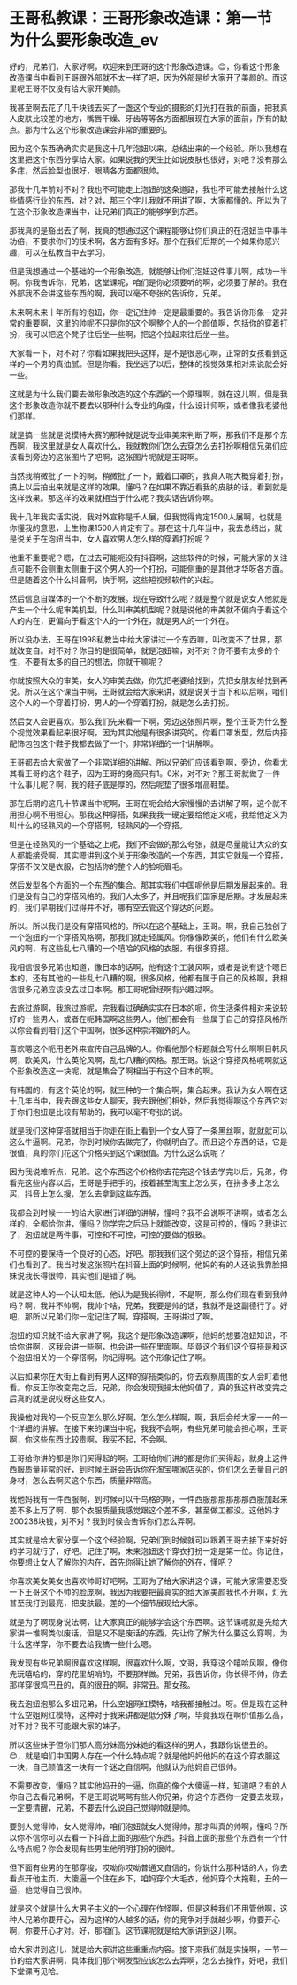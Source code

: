 # 王哥私教课：王哥形象改造课：第一节 为什么要形象改造_ev

好的，兄弟们，大家好啊，欢迎来到王哥的这个形象改造课。😊，你看这个形象改造课当中看到王哥跟外部就不太一样了吧，因为外部是给大家开了美颜的。而这里呢王哥不仅没有给大家开美颜。

我甚至啊去花了几千块钱去买了一盏这个专业的摄影的灯光打在我的前面，把我真人皮肤比较差的地方，嘴唇干燥、牙齿等等各方面都展现在大家的面前，所有的缺点。那为什么这个形象改造课会非常的重要的。

因为这个东西确确实实是我这十几年泡妞以来，总结出来的一个经验。所以我想在这里把这个东西分享给大家。如果说我的天生比如说皮肤也很好，对吧？没有那么多痣，然后脸型也很好，眼睛各方面都很帅。

那我十几年前对不对？我也不可能走上泡妞的这条道路，我也不可能去接触什么这些情感行业的东西，对？对，那三个字儿我就不用讲了啊，大家都懂的。所以为了在这个形象改造课当中，让兄弟们真正的能够学到东西。

那我真的是豁出去了啊，我真的想通过这个课程能够让你们真正的在泡妞当中事半功倍，不要求你们的技术啊，各方面有多好。那个在我们后期的一个如果你感兴趣，可以在私教当中去学习。

但是我想通过一个基础的一个形象改造，就能够让你们泡妞这件事儿啊，成功一半啊。你我告诉你，兄弟，这堂课呢，咱们是你必须要听的啊，必须要了解的。我在外部我不会讲这些东西的啊，我可以毫不夸张的告诉你，兄弟。

未来啊未来十年所有的泡妞，你一定记住帅一定是最重要的。我告诉你形象一定非常的重要啊，这里的帅呢不只是你的这个啊整个人的一个颜值啊，包括你的穿着打扮，我可以把这个凳子往后坐一些啊，把这个拉起来往后坐一些。

大家看一下，对不对？你看如果我把头这样，是不是很恶心啊，正常的女孩看到这样的一个男的真油腻。但是你看。我坐远了以后，整体的视觉效果相对来说就会好一些。

这就是为什么我们要去做形象改造的这个东西的一个原理啊，就在这儿啊，但是我这个形象改造你就不要去以那种什么专业的角度，什么设计师啊，或者像我老婆他们那样。

就是搞一些就是说模特大赛的那种就是说专业审美来判断了啊，那我们不是那个东西啊，我这里就是女人喜欢什么，我就教你们怎么去穿怎么去打扮啊相信兄弟们应该看到旁边的这张图片了吧啊，这张图片呢就是王哥啊。

当然我稍微批了一下的啊，稍微批了一下，戴着口罩的，我真人呢大概穿着打扮，搞上以后拍出来就是这样的效果，懂吗？在如果不靠近看我的皮肤的话，看到就是这样效果。那这样的效果就相当于什么呢？我实话告诉你啊。

我十几年我实话实说，我对外宣称是千人展，但我觉得肯定1500人展啊，也就是你懂我的意思，上生物课1500人肯定有了。那在这十几年当中，我去总结出，就是说关于在泡妞当中，女人喜欢男人怎么样的穿着打扮呢？

他重不重要呢？嗯，在过去可能呃没有抖音啊，这些软件的时候，可能大家的关注点可能不会侧重太侧重于这个男人的一个打扮，可能侧重的是其他才华呀各方面。但是随着这个什么抖音啊，快手啊，这些短视频软件的兴起。

然后信息自媒体的一个不断的发展。现在导致什么呢？就是整个就是说女人他就是产生一个什么呢审美机型，什么叫审美机型呢？就是说他的审美就不偏向于看这个人的内在，更偏向于看这个人的一个外在，就是男人的一个外在。

所以没办法，王哥在1998私教当中给大家讲过一个东西嘛，叫改变不了世界，那就改变自。对不对？你目的是很简单，就是泡妞嘛，对不对？你不要有太多的个性，不要有太多的自己的想法，你就干嘛呢？

你就按照大众的审美，女人的审美去做，你先把老婆给找到，先把女朋友给找到再说。所以在这个课当中啊，王哥就会给大家来讲，就是说关于当下和以后啊，咱们这个人的一个穿着打扮，男人的一个穿着打扮，就是怎么去打扮。

然后女人会更喜欢。那么我们先来看一下啊，旁边这张照片啊，整个王哥为什么整个视觉效果看起来很好啊，因为其实他是有很多讲究的。你看口罩发型，然后内搭配饰包包这个鞋子我都去做了一个。非常详细的一个讲解啊。

王哥都去给大家做了一个非常详细的讲解。所以兄弟们应该看到啊，旁边，你看尤其看王哥的这个鞋子，因为王哥的身高只有1。6米，对不对？那王哥就做了一件什么事儿呢？啊，我的鞋子底是厚的，然后呢垫了很多增高鞋垫。

那在后期的这几十节课当中呢啊，王哥在呃会给大家慢慢的去讲解了啊，这个就不用担心啊不用担心。那我这种穿搭，如果我我一硬定要给他定义呢，我给他定义为叫什么的轻熟风的一个穿搭啊，轻熟风的一个穿搭。

但是在轻熟风的一个基础之上呢，我们不会做的那么夸张，就是尽量能让大众的女人都能接受啊，其实嗯讲到这个关于形象改造的一个东西，其实它就是一个穿搭，穿搭不仅仅是衣服，它包括你的整个人的脸呃眉毛。

然后发型各个方面的一个东西的集合。那其实我们中国呢他是后期发展起来的。我们是没有自己的穿搭风格的。我们人太多了，并且呢我们国家是后期。才发展起来的，我们早期我们过得并不好，哪有空去管这个穿达的问题。

所以。所以我们是没有穿搭风格的。所以在这个基础上，王哥。啊，我自己独创了一个泡妞的一个穿搭风格啊，那我们就走轻属风。你像像欧美的，他们有什么欧美风的啊，有这些乱七八糟的一个嘻哈的风格的衣服，有很多穿搭。

我相信很多兄弟也知道，像日本的话啊，他有这个工装风啊，或者是说有这个嗯日本的，还有其他的一些乱七八糟的啊，很多风格，他都有属于自己的风格啊，我相信很多兄弟应该没去过日本啊。那王哥呢曾经啊有兴趣过啊。

去旅过游啊，我旅过游呢，完我看过确确实实在日本的呃，你生活条件相对来说较好的一些男人，或者在呃韩国啊这些男人，他们都会有一些属于自己的穿搭风格所以你会看到咱们这个中国啊，很多这种崇洋媚外的人。

喜欢嗯这个呃用老外来宣传自己品牌的人。你看他那个标题就会写什么啊啊日韩风啊，欧美风，什么英伦风啊，乱七八糟的风格。那王哥。说这个穿搭风格呢啊就这个形象改造这一块呢，就是集合了啊相当于有这个日本的啊。

有韩国的，有这个英伦的啊，就三种的一个集合啊，集合起来。我认为女人啊在这十几年当中，我去跟这些女人聊天，我去跟他们相处，然后我觉得啊这个东西它对于你们泡妞是比较有帮助的，我可以毫不夸张的说。

就是我们这种穿搭就相当于你走在街上看到一个女人穿了一条黑丝啊，就就就可以这么牛逼啊。兄弟，你到时候你去做完了，你就明白了。而且这个东西的话，它是很值，真的你们花这个价格买到这个课很值。为什么这么说呢？

因为我说难听点，兄弟。这个东西这个价格你去花完这个钱去学完以后，兄弟，你看完这些内容以后，王哥是手把手的，按着甚至淘宝上怎么买，在拼多多上怎么买，抖音上怎么搜，怎么去拿到这些东西。

我都会到时候一一的给大家进行详细的讲解，懂吗？我不会说啊不讲啊，或者怎么样的，全都给你讲，懂吗？你学完之后马上就能改变，这是可控的，懂吗？我讲过了，泡妞就是两件事，可控和不可控，可控的要做的极致。

不可控的要保持一个良好的心态，好吧。那我我们这个旁边的这个穿搭，相信兄弟们也看到了。我当时发这张照片在抖音上面的时候啊，他妈的有的人还说我靠脸把妹说我长得很帅，其实他们是错了啊。

就是这种人的一个认知太低，他认为是我长得帅，不是啊，那么你们现在看到我帅吗？啊，我并不帅啊，我帅个啥，兄弟，我要是帅的话，我就不是这副德行了。好吧，那所以兄弟们你一定记住了啊，穿搭啊，王哥讲过了啊。

泡妞的知识就不给大家讲了啊，我这个是形象改造课啊，他妈的想要泡妞知识，不给你讲啊，这我会讲一些啊，也会讲一些在里面啊。毕竟这个我们这个穿搭是和这个泡妞相关的一个穿搭啊，你记得啊。这个形象记住了啊。

以后如果你在大街上看到有男人这样的穿搭类似的，你去观察周围的女人会盯着他看。你反正你改变完之后，兄弟，你会发现我操太他妈值了，真的我这样改变完之后真的就是说哎呀这些女人。

我操他对我的一个反应怎么那么好啊，怎么怎么样啊，啊，我后会给大家一一的一个详细的讲解。在接下来的课当中呢，我我不会啊，有些兄弟可能会担心啊，王哥啊，你这些东西比较贵啊，我买不起，不会啊。

王哥给你讲的都是你们买得起的啊。王哥给你们讲的都是你们买得起，就身上这件西服质量非常的好，到时候王哥会告诉你在淘宝哪家店买的，你们怎么去量自己的身材，怎么去啊买这个东西，质量非常高。

我他妈我有一件西服啊，到时候可以千鸟格的啊，一件西服那那那那那西服加起来差不多上万了啊，那个衣服质量我感觉跟这个差不多，甚至做工都没。这他妈才200238块钱，对不对？我到时候会告诉你们怎么弄啊。

其实就是给大家分享一个这个经验啊，兄弟们到时候就可以跟着王哥去接下来好好的学习就行了，好吧。记住了啊，未来泡妞这个穿衣打扮一定是第一位。你记住，你要想让女人了解你的内在，首先你得让她了解你的外在，懂吧？

你喜欢美女美女也喜欢帅哥好吧啊，王哥为了给大家讲这个课，可能大家需要忍受一下王哥这个不帅的脸庞啊，我因为我要把最真实的给大家美颜我也不开啊，灯光甚至我打到最亮，把皮肤最。差的一个细节展现给大家。

就是为了啊现身说法啊，让大家真正的能够学会这个东西啊。这节课呢就是先给大家讲一堆啊类似废话，但是又不是废话的东西，先让你了解为什么要这么穿啊，为什么这样穿，你不要去给我搞一些什么嗯。

我发现有些兄弟啊很喜欢这样啊，很喜欢什么啊，文哥，我穿这个嘻哈风啊，像你先玩嘻哈的，穿的花里胡哨的，不要那样做。兄弟，我告诉你，你长得不帅，你去那样穿很鸡巴丑的，真的很丑的啊，非常丑。那女孩。

我去泡妞泡那么多妞兄弟，什么空姐网红模特，啥我都接触过。呀。但是现在这种什么空姐网红模特，这种对于我来讲都是低分妹了啊，毕竟我现在啊价值那么高，对不对？我不可能跟大家的妹子。

所以这些妹子但你们那人高分妹高分妹她的看这样的男人，我跟你说很丑的。😊，就是咱们中国男人存在一个什么特点呢？就是他妈妈他妈的在这个穿衣服这一块，自己颜值这一块有一个迷之自信啊，他就认为他妈自己很帅。

不需要改变，懂吗？其实他妈丑的一逼，你真的像个大傻逼一样，知道吧？有的人你自己去看兄弟啊，不是王哥说骂骂有些人你兄弟，你这个东西你一定要去发现，一定要清醒，兄弟，不要去什么说自己觉得帅就是帅。

要别人觉得帅，女人觉得帅，咱们泡妞就女人觉得帅，那才叫真的帅啊，懂吗？所以你不信你可以去看一下抖音上面的那些个东西。抖音上面的那些个东西有一个什么特点呢？你会发现有些男生他明明打扮的很帅。

但下面有些男的在那穿梭，哎呦你哎呦普通又自信的，你说什么那种话的人，你去看点开他主页，大傻逼一个住在乡下，咱妈穿个大毛衣，他妈穿个大拖鞋，丑的一逼，他觉得自己很帅。

就是这个就是什么大男子主义的一个心理在作怪啊，但是这种我们不用管他啊，这种人兄弟你要开心，因为这样的人越多的话，你的竞争对手就越少啊，你要开心啊，你要开心才对。好，那咱们。这节课呢就是给大家讲到这儿啊。

给大家讲到这儿，就是给大家讲这些重重点内容。接下来我们就是实操啊，一节一节的给大家讲啊，具体我们那个啊发型应该怎么去弄啊，怎么去操作，好吧，我们下堂课再见哈。

